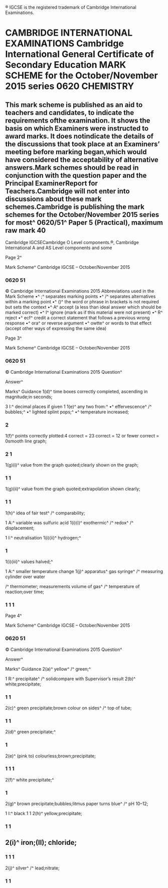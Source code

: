 ® IGCSE is the registered trademark of Cambridge International Examinations. 

# CAMBRIDGE INTERNATIONAL EXAMINATIONS Cambridge International General Certificate of Secondary Education MARK SCHEME for the October/November 2015 series 0620 CHEMISTRY 

## This mark scheme is published as an aid to teachers and candidates, to indicate the requirements ofthe examination. It shows the basis on which Examiners were instructed to award marks. It does notindicate the details of the discussions that took place at an Examiners’ meeting before marking began,which would have considered the acceptability of alternative answers.Mark schemes should be read in conjunction with the question paper and the Principal ExaminerReport for Teachers.Cambridge will not enter into discussions about these mark schemes.Cambridge is publishing the mark schemes for the October/November 2015 series for most^ 0620/51^ Paper 5 (Practical), maximum raw mark 40 

Cambridge IGCSECambridge O Level components.®, Cambridge International A and AS Level components and some 


Page 2^ 

Mark Scheme^ Cambridge IGCSE – October/November 2015 

### 0620 51 

 © Cambridge International Examinations 2015 Abbreviations used in the Mark Scheme •^ ;^ separates marking points •^ /^ separates alternatives within a marking point •^ ()^ the word or phrase in brackets is not required but sets the context •^ A^ accept (a less than ideal answer which should be marked correct) •^ I^ ignore (mark as if this material were not present) •^ R^ reject •^ ecf^ credit a correct statement that follows a previous wrong response •^ ora^ or reverse argument •^ owtte^ or words to that effect (accept other ways of expressing the same idea) 


Page 3^ 

Mark Scheme^ Cambridge IGCSE – October/November 2015 

### 0620 51 

 © Cambridge International Examinations 2015 Question^ 

 Answer^ 

 Marks^ Guidance 1(d)^ time boxes correctly completed, ascending in magnitude;in seconds; 

 3 I:^ decimal places if given 1 1(e)^ any two from:^ •^ effervescence^ /^ bubbles;^ •^ lighted splint pops;^ •^ temperature increased; 

### 2 

 1(f)^ points correctly plotted:4 correct = 23 correct = 12 or fewer correct = 0smooth line graph; 

### 2 1 

 1(g)(i)^ value from the graph quoted;clearly shown on the graph; 

### 1 1 

 1(g)(ii)^ value from the graph quoted;extrapolation shown clearly; 

### 1 1 

 1(h)^ idea of fair test^ /^ comparability; 

 1 A:^ variable was sulfuric acid 1(i)(i)^ exothermic^ /^ redox^ /^ displacement; 

 1 I:^ neutralisation 1(i)(ii)^ hydrogen;^ 

### 1 

 1(i)(iii)^ values halved;^ 

 1 A:^ smaller temperature change 1(j)^ apparatus^ gas syringe^ /^ measuring cylinder over water 

 /^ thermometer; measurements volume of gas^ /^ temperature of reaction;over time; 

### 1 1 1 


Page 4^ 

Mark Scheme^ Cambridge IGCSE – October/November 2015 

### 0620 51 

 © Cambridge International Examinations 2015 Question^ 

 Answer^ 

 Marks^ Guidance 2(a)^ yellow^ /^ green;^ 

 1 R:^ precipitate^ /^ solidcompare with Supervisor’s result 2(b)^ white;precipitate; 

### 1 1 

 2(c)^ green precipitate;brown colour on sides^ /^ top of tube; 

### 1 1 

 2(d)^ green precipitate;^ 

### 1 

 2(e)^ (pink to) colourless;brown;precipitate; 

### 1 1 1 

 2(f)^ white precipitate;^ 

### 1 

 2(g)^ brown precipitate;bubbles;litmus paper turns blue^ /^ pH 10–12; 

 1 I:^ black 1 1 2(h)^ yellow;precipitate; 

### 1 1 

## 2(i)^ iron;(II); chloride; 

### 1 1 1 

 2(j)^ silver^ /^ lead;nitrate; 

### 1 1 


